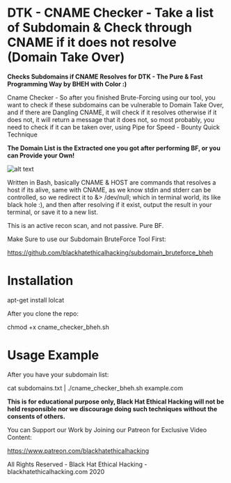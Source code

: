 # DTK - CNAME Checker - Take a list of Subdomain & Check through CNAME if it does not resolve (Domain Take Over)

**Checks Subdomains if CNAME Resolves for DTK - The Pure & Fast Programming Way by BHEH with Color :)**

Cname Checker - So after you finished Brute-Forcing using our tool, you want to check if these subdomains can be vulnerable to Domain Take Over,
and if there are Dangling CNAME, it will check if it resolves otherwise if it does not, it will return a message that it does not, so most probably,
you need to check if it can be taken over, using Pipe for Speed - Bounty Quick Technique

**The Domain List is the Extracted one you got after performing BF, or you can Provide your Own!**

![alt text](https://imgur.com/ryCRSZ9.png)

Written in Bash, basically CNAME & HOST are commands that resolves a host if its alive, same with CNAME, as we know stdin and stderr can be controlled, 
so we redirect it to &> /dev/null; which in terminal world, its like black hole :), and then after resolving if it exist, output the result in your terminal, 
or save it to a new list.

This is an active recon scan, and not passive. Pure BF.

Make Sure to use our Subdomain BruteForce Tool First:

https://github.com/blackhatethicalhacking/subdomain_bruteforce_bheh

# Installation

apt-get install lolcat

After you clone the repo:

chmod +x cname_checker_bheh.sh

# Usage Example 

After you have your subdomain list:

cat subdomains.txt | ./cname_checker_bheh.sh example.com

**This is for educational purpose only, Black Hat Ethical Hacking will not be held responsible nor we discourage doing such techniques without the consents of others.**

You can Support our Work by Joining our Patreon for Exclusive Video Content:

https://www.patreon.com/blackhatethicalhacking

All Rights Reserved - Black Hat Ethical Hacking - blackhatethicalhacking.com 2020
